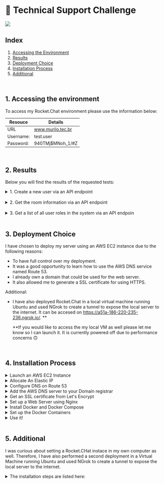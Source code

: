 # :rocket: Technical Support Challenge

<img src="https://itcraftapps.com/wp-content/uploads/2019/05/rocket-1.png" height="600px">

## Index
1. <a href="https://github.com/mpinheiro-it/Rocket.Chat_ES_Murilo_Pinheiro/blob/main/README.md#1-accessing-the-environment">Accessing the Environment</a>
2. <a href="https://github.com/mpinheiro-it/Rocket.Chat_ES_Murilo_Pinheiro/blob/main/README.md#2-results">Results</a>
3. <a href="https://github.com/mpinheiro-it/Rocket.Chat_ES_Murilo_Pinheiro/blob/main/README.md#3-deployment-choice">Deployment Choice</a>
4. <a href="https://github.com/mpinheiro-it/Rocket.Chat_ES_Murilo_Pinheiro/blob/main/README.md#4-installation-process">Installation Process</a>
5. <a href="https://github.com/mpinheiro-it/Rocket.Chat_ES_Murilo_Pinheiro/blob/main/README.md#5-Additional">Additional</a>
<br>

## 1. Accessing the environment

To access my Rocket.Chat environment please use the information below:

| Resouce | Details |
| ------------- | ------------- |
| URL  | www.murilo.tec.br  |
| Username:  | test.user  |
| Password:  | 940TMj$MNoh_1/#Z  |
<br>

## 2. Results
Below you will find the results of the requested tests:
  
  <details><summary>1. Create a new user via an API endpoint</summary><br>
    <p>Admin user:</p>
    <img src="https://github.com/mpinheiro-it/Rocket.Chat_ES_Murilo_Pinheiro/blob/main/img/0-Creating-New-Admin-User.png" height="400px">
    <p>Regular user:</p>
    <img src="https://github.com/mpinheiro-it/Rocket.Chat_ES_Murilo_Pinheiro/blob/main/img/01-Creating-New-User.png" height="400px">
    <p>Regular user logged in:</p>
    <img src="https://github.com/mpinheiro-it/Rocket.Chat_ES_Murilo_Pinheiro/blob/main/img/1-New-User-Logged-In.png" height="400px" width="1000px">    
  </details>
    <br>
    
  <details><summary>2. Get the room information via an API endpoint</summary><br>    
    <img src="https://github.com/mpinheiro-it/Rocket.Chat_ES_Murilo_Pinheiro/blob/main/img/2-Room-Information.png" height="400px">    
  </details><br>
  
   <details><summary>3. Get a list of all user roles in the system via an API endpoin</summary><br>    
    <img src="https://github.com/mpinheiro-it/Rocket.Chat_ES_Murilo_Pinheiro/blob/main/img/3-List-Of-Users-And-Roles.png" height="400px">
   </details><br>

## 3. Deployment Choice

I have chosen to deploy my server using an AWS EC2 instance due to the following reasons:

- To have full control over my deployment.
- It was a good opportunity to learn how to use the AWS DNS service named Route 53. 
- I already own a domain that could be used for the web server.
- It also allowed me to generate a SSL certificate for using HTTPS.

Additional:

- I have also deployed Rocket.Chat in a local virtual machine running Ubuntu and used NGrok to create a tunnel to expose the local server to the internet. It can be accesed on https://a51a-186-220-235-236.ngrok.io/. **

  **If you would like to access the my local VM as well please let me know so I can launch it. It is currently powered off due to performance concerns :upside_down_face:


<br>

## 4. Installation Process

<details><summary>Launch an AWS EC2 Instance</summary>
<p><br>
Log into AWS console, open the "EC2" service, click on "Instances" in the left sidebar and click on "Launch Instance" to setup a new EC2 instance. Now follow the steps below:
<li>In the first step search for "Ubuntu Server 18.04 LTS" with "64-bit (x86)" architecture and click on "Select"</li>
<li>Select an instance type of your choice and click "Next"</li>
<li>Adjust the instance details as needed or keep the defaults. Proceed with "Next"</li>
<li>Adjust the storage size and configuration as needed and click on "Next"</li>
<li>Make sure to add a tag called "Name" and assign a value</li>
<li>Allow "SSH", "HTTP" and "HTTPS" in the security group configuration, proceed with "Review and Launch"</li>
<li>Review your instance configuration and confirm with "Launch"</li>
<li>Choose an existing key pair or create a new one and click on "Launch Instance"</li>
</p>
</details>

<details><summary>Allocate An Elastic IP</summary>
<p><br>
Back in the "EC2" service dashboard, click on "Elastic IPs" in the left sidebar:
<li>Click on "Allocate New Address"</li>
<li>Select "Amazon's pool of IPv4 addresses" and click on "Allocate"</li>
<li>Click on the newly created IP address and select "Associate Elastic IP address"</li>
<li>Select your instance and click "Associate"</li>
<li>In the details below, copy the "Public DNS". You will need it in the DNS step.
(It should be in a format like this: ec2-18-197-161-168.eu-central-1.compute.amazonaws.com)</li>
</p>
</details>

<details><summary>Configure DNS on Route 53</summary>
<p><br>
Open the "Route 53" service dashboard:

<li>Create a new hosted zone by clicking on "Create Hosted Zone":</li>
<li>Enter your domain name and select "Public Hosted Zone" as type, then click on "Create"</li>
<li>Select your newly created zone and click on "Create Record Set"</li>
<li>Enter "www" as subdomain (if desired), select Type "CNAME", enter the Public DNS name from the above step to the value field and click "Create"
Click on "Allocate New Address"</li>
</p>
</details>

<details><summary>Add the AWS DNS server to your Domain registrar</summary>
<p><br>
Once you finish creating your "Route 53" hosted zone, the dashboard should display the AWS DNS servers for which the trafic should be routed to:
<img src="https://github.com/mpinheiro-it/Rocket.Chat_ES_Murilo_Pinheiro/blob/main/img/DNS-Servers.png">

These servers should be added as DNS servers for your domain.

In my case, my domain registrar is Registro.br. I accomplished this by following the steps below:

<li>Log in to registro.br with my personal account and selecting the desired domain. </li>
<li>Navigate to the "DNS" section of the page and click on "Change DNS Servers"</li>
<li>Add each one of the servers provided by AWS on the list and click "ok"</li>
<li>It will probably be needed to wait for a few hours for the changes to take place</li>
</p>
</details>

<details><summary>Get an SSL certificate from Let's Encrypt</summary>
<p><br>
  
<li>Access the EC2 instance via SSH:  </li>
  
 ```
  ssh -i <path_to_key_file.pem> ubuntu@<public_ip_address> 
 ```  

Install certbot using apt:
  
  ```
 sudo apt update
 sudo apt install certbot  
  ```
 
Obtain certificate from Let's Encrypt:
  
   ```
  sudo certbot certonly --standalone --email <emailaddress@email.com> -d <domain.com> -d <subdomain.domain.com>
  
  ```
</p>
</details>
  

<details><summary>Set up a Web Server using Nginx</summary>
<p><br>
  
Install Nginx web server:
  
 ```
  sudo apt-get install nginx
 ```  

Backup the default config file for reference:
  
  ```
 cd /etc/nginx/sites-available
 sudo mv default default.reference 
  ```
 
Create a new site configuration for Rocket.Chat:
  
   ```
  sudo nano /etc/nginx/sites-available/default
  
  ```
The configuration file should contain these details listed below. Make sure to replace ABC.DOMAIN.COM with your domain (it appears 4 times). Make sure to update it in the path to your key files as well.
  
  ```
   server {
     listen 443 ssl;

     server_name <ABC.DOMAIN.COM>;

     ssl_certificate /etc/letsencrypt/live/<ABC.DOMAIN.COM>/fullchain.pem;
     ssl_certificate_key /etc/letsencrypt/live/<ABC.DOMAIN.COM>/privkey.pem;
     ssl_protocols TLSv1 TLSv1.1 TLSv1.2;
     ssl_prefer_server_ciphers on;
     ssl_ciphers 'EECDH+AESGCM:EDH+AESGCM:AES256+EECDH:AES256+EDH';

     root /usr/share/nginx/html;
     index index.html index.htm;

     # Make site accessible from http://localhost/
     server_name localhost;

     location / {
         proxy_pass http://localhost:3000/;
         proxy_http_version 1.1;
         proxy_set_header Upgrade $http_upgrade;
         proxy_set_header Connection "upgrade";
         proxy_set_header Host $http_host;
         proxy_set_header X-Real-IP $remote_addr;
         proxy_set_header X-Forwarded-For $proxy_add_x_forwarded_for;
         proxy_set_header X-Forwarded-Proto http;
         proxy_set_header X-Nginx-Proxy true;
         proxy_redirect off;
     }
 }

 server {
     listen 80;

     server_name <ABC.DOMAIN.COM>;

     return 301 https://$host$request_uri;
 }
  
  ```

Test the Nginx configuration to make sure there are no syntax errors:
  
   ```
   sudo nginx -t
   ```
  
If the syntax test went successful, restart Nginx:
  
  ```
  sudo systemctl restart nginx
  ```
Confirm that it is running properly by opening a web browser and going to your domain name. You will get a page stating "502 Bad Gateway". This is expected, since the Rocket.Chat backend is not yet running. Make sure the SSL connection is working properly by clicking the lock icon next to the address bar, make sure it's valid and issued by "Let's Encrypt Authority X3". 
</p>
</details>

<details><summary>Install Docker and Docker Compose</summary>
<p><br>
  
Install Docker (and any dependencies):
  
 ```
 sudo apt-get update
 sudo apt-get install apt-transport-https ca-certificates curl gnupg-agent software-properties-common
 curl -fsSL https://download.docker.com/linux/ubuntu/gpg | sudo apt-key add -
 sudo apt-key fingerprint 0EBFCD88
 # confirm the fingerprint matches "9DC8 5822 9FC7 DD38 854A E2D8 8D81 803C 0EBF CD88"
 sudo add-apt-repository "deb [arch=amd64] https://download.docker.com/linux/ubuntu $(lsb_release -cs) stable"
 sudo apt-get update
 sudo apt-get install docker-ce docker-ce-cli containerd.io
  
 ```  

Install docker-compose:
  
  ```
 sudo curl -L "https://github.com/docker/compose/releases/download/1.26.0/docker-compose-$(uname -s)-$(uname -m)" -o /usr/local/bin/docker-compose
 sudo chmod +x /usr/local/bin/docker-compose
  ```
 
</p>
</details>
  
<details><summary>Set up the Docker Containers</summary>
<p><br>
  
Create local directories:
  
 ```
 sudo mkdir -p /opt/docker/rocket.chat/data/runtime/db
 sudo mkdir -p /opt/docker/rocket.chat/data/dump
  
 ```  

Create the docker-compose.yml file:
  
  ```
  sudo nano /opt/docker/rocket.chat/docker-compose.yml
  ```

Add the configuration details below. Make sure to replace ABC.DOMAIN.COM with your actual domain name again:
  
  ```
   version: '2'

 services:
   rocketchat:
     image: rocket.chat:latest
     command: >
       bash -c
         "for i in `seq 1 30`; do
           node main.js &&
           s=$$? && break || s=$$?;
           echo \"Tried $$i times. Waiting 5 secs...\";
           sleep 5;
         done; (exit $$s)"
     restart: unless-stopped
     volumes:
       - ./uploads:/app/uploads
     environment:
       - PORT=3000
       - ROOT_URL=https://<ABC.DOMAIN.COM>
       - MONGO_URL=mongodb://mongo:27017/rocketchat
       - MONGO_OPLOG_URL=mongodb://mongo:27017/local
     depends_on:
       - mongo
     ports:
       - 3000:3000

   mongo:
     image: mongo:4.0
     restart: unless-stopped
     command: mongod --smallfiles --oplogSize 128 --replSet rs0 --storageEngine=mmapv1
     volumes:
       - ./data/runtime/db:/data/db
       - ./data/dump:/dump

   # this container's job is just to run the command to initialize the replica set.
   # it will run the command and remove himself (it will not stay running)
   mongo-init-replica:
     image: mongo:4.0
     command: >
       bash -c
         "for i in `seq 1 30`; do
           mongo mongo/rocketchat --eval \"
             rs.initiate({
               _id: 'rs0',
               members: [ { _id: 0, host: 'localhost:27017' } ]})\" &&
           s=$$? && break || s=$$?;
           echo \"Tried $$i times. Waiting 5 secs...\";
           sleep 5;
         done; (exit $$s)"
     depends_on:
     - mongo
  ```
  
Start containers:
  
  ```
 cd /opt/docker/rocket.chat
 sudo docker-compose up -d
  ```

Wait a bit for the replica set to be initialized for MongoDB (about 30-60 seconds) and confirm Rocket.Chat is running properly:
  
  ```
  sudo docker-compose logs -f rocketchat
  ```
</p>
</details>
  
<details><summary>Use it!</summary>
<p><br>
  
Login to your site. In my case, it is https://www.murilo.tec.br.  
Note: the first user to login will be an administrator user.

</p>
</details>
<br>
   
## 5. Additional
  
I was curious about setting a Rocket.CHat instace in my own computer as well. Therefore, I have also performed a second deployment in a Virtual Machine running Ubuntu and used NGrok to create a tunnel to expose the local server to the internet. 
  
  <details><summary>The installation steps are listed here:</summary>
  
  1. Install Oracle VirtualBox - https://www.virtualbox.org/wiki/Downloads
  2. Download the Ubuntu 20.04.3 LTS ISO - https://ubuntu.com/download/desktop
  3. Create a local virtual machine running Ubuntu. Configuration steps on: 
      https://ubuntu.com/tutorials/how-to-run-ubuntu-desktop-on-a-virtual-machine-using-virtualbox#1-overview
  4. Install it on the Linux VM using the Rocket.Chat Snap:
    
      ```
      sudo snap install rocketchat-server
      ```
  5. Install and configure Ngrok :       

      ```
      sudo apt update
      sudo apt install snapd
      sudo snap install ngrok
      ```

      Then create the tunnel:
      ```
      ngrok http 3000
      ```
  
  6. Use it!<br>
      My localhost server: https://a51a-186-220-235-236.ngrok.io/.
     <img src="https://github.com/mpinheiro-it/Rocket.Chat_ES_Murilo_Pinheiro/blob/main/img/4-Localhost-Server.png">
  </details>
